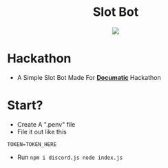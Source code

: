 <div align="center">
        <h1>Slot Bot</h1>
        <img src="https://w7.pngwing.com/pngs/410/804/png-transparent-double-diamond-fruit-machines-money-wheel-slot-machine-game-classic-slots-free-casino-slot-games-classic-slot-machine-free-others-emblem-logo-video-game.png">
        </div>

# Hackathon
- A Simple Slot Bot Made For [**Documatic**](https://www.documatic.com/) Hackathon
# Start?
- Create A ".penv" file
- File it out like this
```
TOKEN=TOKEN_HERE
```
- Run ```
        npm i discord.js
        node index.js
        ```
